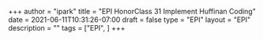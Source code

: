 +++
author = "ipark"
title = "EPI HonorClass 31 Implement Huffinan Coding"
date =  2021-06-11T10:31:26-07:00
draft =  false
type = "EPI"
layout = "EPI"
description = ""
tags = ["EPI", 
]
+++

